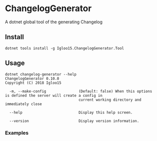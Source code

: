 ChangelogGenerator
===
A dotnet global tool of the generating Changelog

## Install

```
dotnet tools install -g Igloo15.ChangelogGenerator.Tool
```

## Usage

```
dotnet changelog-generator --help
ChangelogGenerator 0.10.0
Copyright (C) 2018 Igloo15

  -m, --make-config               (Default: false) When this options is defined the server will create a config in
                                  current working directory and immediately close

  --help                          Display this help screen.

  --version                       Display version information.
```

### Examples


